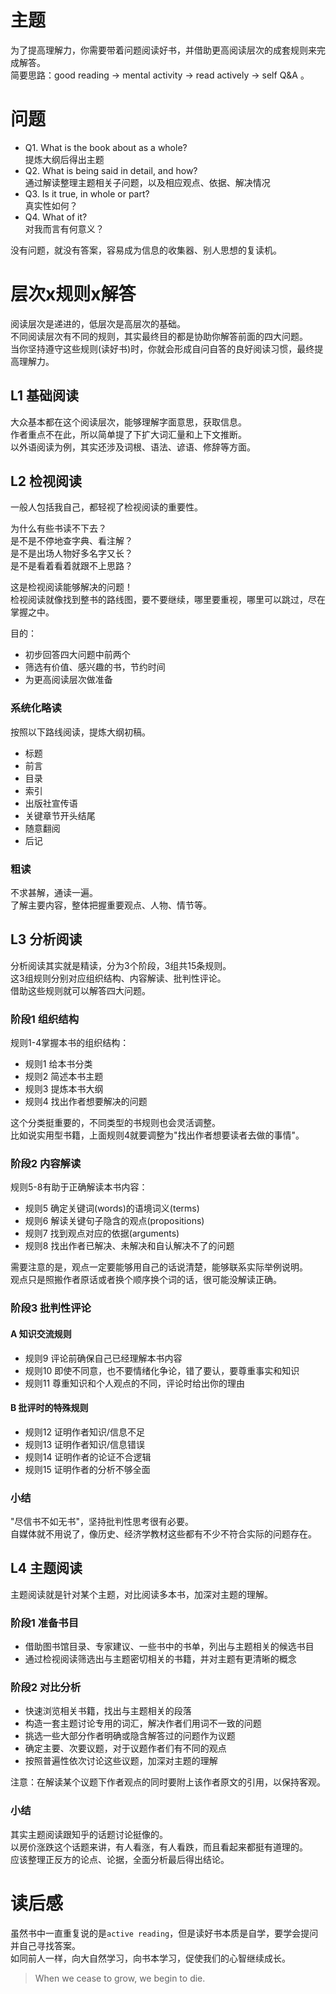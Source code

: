 
# 主题
为了提高理解力，你需要带着问题阅读好书，并借助更高阅读层次的成套规则来完成解答。  
简要思路：good reading -> mental activity -> read actively -> self Q&A 。  
<!--more-->

# 问题
- Q1. What is the book about as a whole?  
  提炼大纲后得出主题
- Q2. What is being said in detail, and how?  
  通过解读整理主题相关子问题，以及相应观点、依据、解决情况
- Q3. Is it true, in whole or part?  
  真实性如何？
- Q4. What of it?  
  对我而言有何意义？

没有问题，就没有答案，容易成为信息的收集器、别人思想的复读机。  

# 层次x规则x解答

阅读层次是递进的，低层次是高层次的基础。  
不同阅读层次有不同的规则，其实最终目的都是协助你解答前面的四大问题。  
当你坚持遵守这些规则(读好书)时，你就会形成自问自答的良好阅读习惯，最终提高理解力。  

## L1 基础阅读
大众基本都在这个阅读层次，能够理解字面意思，获取信息。  
作者重点不在此，所以简单提了下扩大词汇量和上下文推断。  
以外语阅读为例，其实还涉及词根、语法、谚语、修辞等方面。  

## L2 检视阅读
一般人包括我自己，都轻视了检视阅读的重要性。  

为什么有些书读不下去？  
是不是不停地查字典、看注解？  
是不是出场人物好多名字又长？  
是不是看着看着就跟不上思路？  

这是检视阅读能够解决的问题！  
检视阅读就像找到整书的路线图，要不要继续，哪里要重视，哪里可以跳过，尽在掌握之中。  

目的：  
- 初步回答四大问题中前两个  
- 筛选有价值、感兴趣的书，节约时间  
- 为更高阅读层次做准备  

### 系统化略读
按照以下路线阅读，提炼大纲初稿。  
- 标题  
- 前言  
- 目录  
- 索引  
- 出版社宣传语  
- 关键章节开头结尾  
- 随意翻阅  
- 后记  

### 粗读
不求甚解，通读一遍。  
了解主要内容，整体把握重要观点、人物、情节等。  


## L3 分析阅读
分析阅读其实就是精读，分为3个阶段，3组共15条规则。  
这3组规则分别对应组织结构、内容解读、批判性评论。  
借助这些规则就可以解答四大问题。  

### 阶段1 组织结构
规则1-4掌握本书的组织结构：  
- 规则1 给本书分类  
- 规则2 简述本书主题  
- 规则3 提炼本书大纲  
- 规则4 找出作者想要解决的问题  

这个分类挺重要的，不同类型的书规则也会灵活调整。  
比如说实用型书籍，上面规则4就要调整为"找出作者想要读者去做的事情"。  

### 阶段2 内容解读
规则5-8有助于正确解读本书内容：  
- 规则5 确定关键词(words)的语境词义(terms)  
- 规则6 解读关键句子隐含的观点(propositions)  
- 规则7 找到观点对应的依据(arguments)  
- 规则8 找出作者已解决、未解决和自认解决不了的问题  

需要注意的是，观点一定要能够用自己的话说清楚，能够联系实际举例说明。  
观点只是照搬作者原话或者换个顺序换个词的话，很可能没解读正确。  

### 阶段3 批判性评论

#### A 知识交流规则
- 规则9 评论前确保自己已经理解本书内容  
- 规则10 即使不同意，也不要情绪化争论，错了要认，要尊重事实和知识  
- 规则11 尊重知识和个人观点的不同，评论时给出你的理由  

#### B 批评时的特殊规则
- 规则12 证明作者知识/信息不足  
- 规则13 证明作者知识/信息错误  
- 规则14 证明作者的论证不合逻辑  
- 规则15 证明作者的分析不够全面  

### 小结
"尽信书不如无书"，坚持批判性思考很有必要。  
自媒体就不用说了，像历史、经济学教材这些都有不少不符合实际的问题存在。  

## L4 主题阅读
主题阅读就是针对某个主题，对比阅读多本书，加深对主题的理解。  

### 阶段1 准备书目
- 借助图书馆目录、专家建议、一些书中的书单，列出与主题相关的候选书目  
- 通过检视阅读筛选出与主题密切相关的书籍，并对主题有更清晰的概念  
### 阶段2 对比分析
- 快速浏览相关书籍，找出与主题相关的段落  
- 构造一套主题讨论专用的词汇，解决作者们用词不一致的问题  
- 挑选一些大部分作者明确或隐含解答过的问题作为议题  
- 确定主要、次要议题，对于议题作者们有不同的观点  
- 按照普遍性依次讨论这些议题，加深对主题的理解  

注意：在解读某个议题下作者观点的同时要附上该作者原文的引用，以保持客观。  

### 小结
其实主题阅读跟知乎的话题讨论挺像的。  
以房价涨跌这个话题来讲，有人看涨，有人看跌，而且看起来都挺有道理的。  
应该整理正反方的论点、论据，全面分析最后得出结论。  

# 读后感
虽然书中一直重复说的是`active reading`，但是读好书本质是自学，要学会提问并自己寻找答案。  
如同前人一样，向大自然学习，向书本学习，促使我们的心智继续成长。  
> When we cease to grow, we begin to die.

